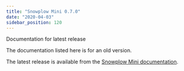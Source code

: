 ```yaml
---
title: "Snowplow Mini 0.7.0"
date: "2020-04-03"
sidebar_position: 120
---
```


Documentation for latest release

The documentation listed here is for an old version.

The latest release is available from the [Snowplow Mini documentation](/docs/migrated/pipeline-components-and-applications/snowplow-mini/).
